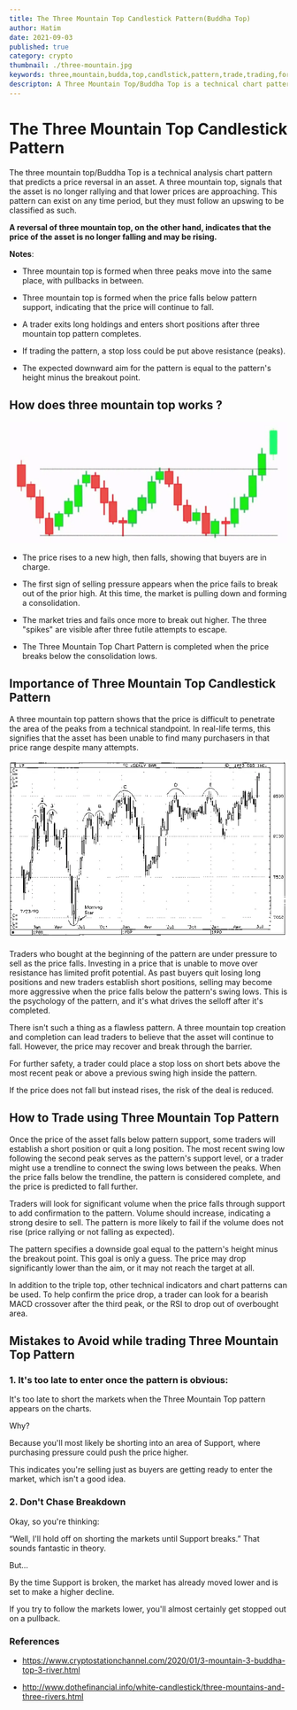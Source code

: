 ```yaml
---
title: The Three Mountain Top Candlestick Pattern(Buddha Top)
author: Hatim
date: 2021-09-03
published: true
category: crypto
thumbnail: ./three-mountain.jpg
keywords: three,mountain,budda,top,candlstick,pattern,trade,trading,formation,chart,signal
descripton: A Three Mountain Top/Buddha Top is a technical chart pattern that indicates an asset is no longer rallying and is headed towards lower pricing.
---
```


# The Three Mountain Top Candlestick Pattern

The three mountain top/Buddha Top is a technical analysis chart pattern that predicts a price reversal in an asset. A three mountain top, signals that the asset is no longer rallying and that lower prices are approaching. This pattern can exist on any time period, but they must follow an upswing to be classified as such.

**A reversal of three mountain top, on the other hand, indicates that the price of the asset is no longer falling and may be rising.**

**Notes**:

- Three mountain top is formed when three peaks move into the same place, with pullbacks in between.

- Three mountain top is formed when the price falls below pattern support, indicating that the price will continue to fall.

- A trader exits long holdings and enters short positions after three mountain top pattern completes.

- If trading the pattern, a stop loss could be put above resistance (peaks).

- The expected downward aim for the pattern is equal to the pattern's height minus the breakout point.

## How does three mountain top works ?

![Three Mountain Top/Buddha Top ](./three-mountain.webp)

- The price rises to a new high, then falls, showing that buyers are in charge.

- The first sign of selling pressure appears when the price fails to break out of the prior high. At this time, the market is pulling down and forming a consolidation.

- The market tries and fails once more to break out higher. The three "spikes" are visible after three futile attempts to escape.

- The Three Mountain Top Chart Pattern is completed when the price breaks below the consolidation lows.

## Importance of Three Mountain Top Candlestick Pattern

A three mountain top pattern shows that the price is difficult to penetrate the area of the peaks from a technical standpoint. In real-life terms, this signifies that the asset has been unable to find many purchasers in that price range despite many attempts.

![Three Mountain Top/Buddha Top Formation](./three-mountain-top-formation.webp)

Traders who bought at the beginning of the pattern are under pressure to sell as the price falls. Investing in a price that is unable to move over resistance has limited profit potential. As past buyers quit losing long positions and new traders establish short positions, selling may become more aggressive when the price falls below the pattern's swing lows. This is the psychology of the pattern, and it's what drives the selloff after it's completed.

There isn't such a thing as a flawless pattern. A three mountain top creation and completion can lead traders to believe that the asset will continue to fall. However, the price may recover and break through the barrier.

For further safety, a trader could place a stop loss on short bets above the most recent peak or above a previous swing high inside the pattern.

If the price does not fall but instead rises, the risk of the deal is reduced.

## How to Trade using Three Mountain Top Pattern

Once the price of the asset falls below pattern support, some traders will establish a short position or quit a long position. The most recent swing low following the second peak serves as the pattern's support level, or a trader might use a trendline to connect the swing lows between the peaks. When the price falls below the trendline, the pattern is considered complete, and the price is predicted to fall further.

Traders will look for significant volume when the price falls through support to add confirmation to the pattern. Volume should increase, indicating a strong desire to sell. The pattern is more likely to fail if the volume does not rise (price rallying or not falling as expected).

The pattern specifies a downside goal equal to the pattern's height minus the breakout point. This goal is only a guess. The price may drop significantly lower than the aim, or it may not reach the target at all.

In addition to the triple top, other technical indicators and chart patterns can be used. To help confirm the price drop, a trader can look for a bearish MACD crossover after the third peak, or the RSI to drop out of overbought area.

## Mistakes to Avoid while trading Three Mountain Top Pattern

### 1. It's too late to enter once the pattern is obvious:

It's too late to short the markets when the Three Mountain Top pattern appears on the charts.

Why?

Because you'll most likely be shorting into an area of Support, where purchasing pressure could push the price higher.

This indicates you're selling just as buyers are getting ready to enter the market, which isn't a good idea.

### 2. Don't Chase Breakdown

Okay, so you're thinking:

“Well, I'll hold off on shorting the markets until Support breaks.” That sounds fantastic in theory.

But…

By the time Support is broken, the market has already moved lower and is set to make a higher decline.

If you try to follow the markets lower, you'll almost certainly get stopped out on a pullback.

### References

- https://www.cryptostationchannel.com/2020/01/3-mountain-3-buddha-top-3-river.html

- http://www.dothefinancial.info/white-candlestick/three-mountains-and-three-rivers.html
